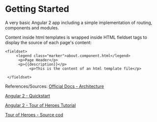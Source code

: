 # Getting Started
A very basic Angular 2 app including a simple implementation of 
routing, components and modules.

Content inside html templates is wrapped inside HTML fieldset tags to 
display the source of each page's content: 

    <fieldset>
         <legend class="marker">about.component.html</legend>
          <p>Page Header</p>
          <p>{{description}}</p>
               <p>This is the content of an html template file</p>
 
     </fieldset>
                                        
References/Sources:
[Official Docs - Architecture](https://angular.io/docs/ts/latest/guide/architecture.html#)

[Angular 2 - Quickstart](https://angular.io/docs/ts/latest/quickstart.html)

[Angular 2 - Tour of Heroes Tutorial](https://angular.io/docs/ts/latest/tutorial/)

[Tour of Heroes - Source cod](https://github.com/johnpapa/angular2-tour-of-heroes)
